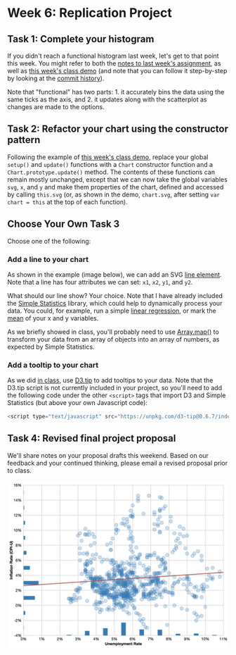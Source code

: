 # Week 6: Replication Project

## Task 1: Complete your histogram

If you didn't reach a functional histogram last week, let's get to that point this week. You might refer to both the [notes to last week's assignment](blob/master/WEEK_5.md), as well as [this week's class demo](https://github.com/JHU-DataViz-Summer16/week-6-class-demo) (and note that you can follow it step-by-step by looking at the [commit history](https://github.com/JHU-DataViz-Summer16/week-6-class-demo/commits/master)).

Note that "functional" has two parts: 1. it accurately bins the data using the same ticks as the axis, and 2. it updates along with the scatterplot as changes are made to the options.

## Task 2: Refactor your chart using the constructor pattern

Following the example of [this week's class demo](https://github.com/JHU-DataViz-Summer16/week-6-class-demo), replace your global `setup()` and `update()` functions with a `Chart` constructor function and a `Chart.prototype.update()` method. The contents of these functions can remain mostly unchanged, except that we can now take the global variables `svg`, `x`, and `y` and make them properties of the chart, defined and accessed by calling `this.svg` (or, as shown in the demo, `chart.svg`, after setting `var chart = this` at the top of each function).

## Choose Your Own Task 3

Choose one of the following:

### Add a line to your chart

As shown in the example (image below), we can add an SVG [line element](https://developer.mozilla.org/en-US/docs/Web/SVG/Element/line). Note that a line has four attributes we can set: `x1`, `x2`, `y1`, and `y2`.

What should our line show? Your choice. Note that I have already included the [Simple Statistics](http://simplestatistics.org) library, which could help to dynamically process your data. You could, for example, run a simple [linear regression](http://simplestatistics.org/docs/#linearRegression), or mark the [mean](http://simplestatistics.org/docs/#mean) of your x and y variables.

As we briefly showed in class, you'll probably need to use [Array.map()](https://developer.mozilla.org/en-US/docs/Web/JavaScript/Reference/Global_Objects/Array/map) to transform your data from an array of objects into an array of numbers, as expected by Simple Statistics.

### Add a tooltip to your chart

As we did [in class](https://github.com/JHU-DataViz-Summer16/week-6-class-demo), use [D3.tip](http://bl.ocks.org/Caged/6476579) to add tooltips to your data. Note that the D3.tip script is not currently included in your project, so you'll need to add the following code under the other `<script>` tags that import D3 and Simple Statistics (but above your own Javascript code):

```js
<script type="text/javascript" src="https://unpkg.com/d3-tip@0.6.7/index.js"></script>
```

## Task 4: Revised final project proposal

We'll share notes on your proposal drafts this weekend. Based on our feedback and your continued thinking, please email a revised proposal prior to class.

![Finished Project](https://raw.githubusercontent.com/JHU-DataViz-Summer16/week-4-replication-project/master/finished.png)
